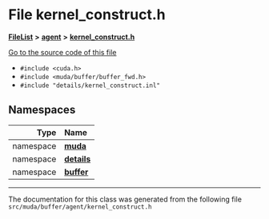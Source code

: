 

# File kernel\_construct.h



[**FileList**](files.md) **>** [**agent**](dir_b105d52dbe330929a6f21338e69b1ba4.md) **>** [**kernel\_construct.h**](kernel__construct_8h.md)

[Go to the source code of this file](kernel__construct_8h_source.md)



* `#include <cuda.h>`
* `#include <muda/buffer/buffer_fwd.h>`
* `#include "details/kernel_construct.inl"`













## Namespaces

| Type | Name |
| ---: | :--- |
| namespace | [**muda**](namespacemuda.md) <br> |
| namespace | [**details**](namespacemuda_1_1details.md) <br> |
| namespace | [**buffer**](namespacemuda_1_1details_1_1buffer.md) <br> |





















































------------------------------
The documentation for this class was generated from the following file `src/muda/buffer/agent/kernel_construct.h`

